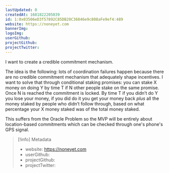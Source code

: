 ```yaml
---
lastUpdated: 0
createdAt: 1681822205039
id: 1:0x03506eD3f57892C85DB20C36846e9c808aFe9ef4:489
website: https://noneyet.com
bannerImg:
logoImg:
userGithub:
projectGithub:
projectTwitter:
---
```


I want to create a credible commitment mechanism.

The idea is the following: lots of coordination failures happen because there are no credible commitment mechanism that adequately shape incentives. I want to solve that through conditional staking promises: you can  stake X money on doing Y by time T if N other people stake on the same promise. Once N is reached the commitment is locked. By time T if you didn’t do Y you lose your money, if you did do it you get your money back *plus* all the money staked by people who didn’t follow through, based on what percentage your X money staked was of the total money staked.

This suffers from the Oracle Problem so the MVP will be entirely about location-based commitments which can be checked through one's phone's GPS signal.



> [!info] Metadata
> * website: https://noneyet.com
> * userGithub: 
> * projectGithub: 
> * projectTwitter: 